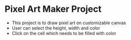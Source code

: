 # Pixel Art Maker Project

- This project is to draw pixel art on customizable canvas
- User can select the height, width and color
- Click on the cell which needs to be filled with color

